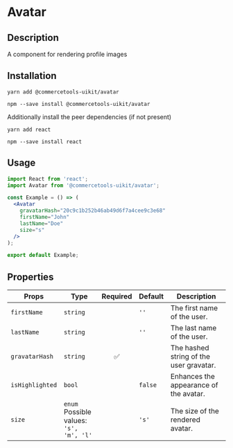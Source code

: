 <!-- THIS IS AN AUTOGENERATED FILE. DO NOT EDIT THIS FILE DIRECTLY. -->
<!-- This file is created by the `yarn generate-readme` script. -->

# Avatar

## Description

A component for rendering profile images

## Installation

```
yarn add @commercetools-uikit/avatar
```

```
npm --save install @commercetools-uikit/avatar
```

Additionally install the peer dependencies (if not present)

```
yarn add react
```

```
npm --save install react
```

## Usage

```jsx
import React from 'react';
import Avatar from '@commercetools-uikit/avatar';

const Example = () => (
  <Avatar
    gravatarHash="20c9c1b252b46ab49d6f7a4cee9c3e68"
    firstName="John"
    lastName="Doe"
    size="s"
  />
);

export default Example;
```

## Properties

| Props           | Type                                            | Required | Default | Description                             |
| --------------- | ----------------------------------------------- | :------: | ------- | --------------------------------------- |
| `firstName`     | `string`                                        |          | `''`    | The first name of the user.             |
| `lastName`      | `string`                                        |          | `''`    | The last name of the user.              |
| `gravatarHash`  | `string`                                        |    ✅    |         | The hashed string of the user gravatar. |
| `isHighlighted` | `bool`                                          |          | `false` | Enhances the appearance of the avatar.  |
| `size`          | `enum`<br/>Possible values:<br/>`'s', 'm', 'l'` |          | `'s'`   | The size of the rendered avatar.        |
